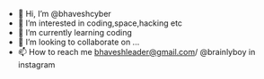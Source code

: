 - 👋 Hi, I’m @bhaveshcyber
- 👀 I’m interested in coding,space,hacking etc
- 🌱 I’m currently learning coding
- 💞️ I’m looking to collaborate on ...
- 📫 How to reach me bhaveshleader@gmail.com/ @brainlyboy in instagram

<!---
bhaveshcyber/bhaveshcyber is a ✨ special ✨ repository because its `README.md` (this file) appears on your GitHub profile.
You can click the Preview link to take a look at your changes.
--->
